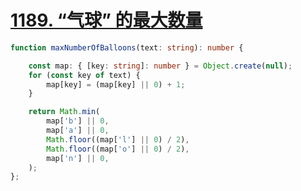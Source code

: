 
# [1189. “气球” 的最大数量](https://leetcode-cn.com/problems/maximum-number-of-balloons/)

```ts
function maxNumberOfBalloons(text: string): number {

    const map: { [key: string]: number } = Object.create(null);
    for (const key of text) {
        map[key] = (map[key] || 0) + 1;
    }

    return Math.min(
        map['b'] || 0,
        map['a'] || 0,
        Math.floor((map['l'] || 0) / 2),
        Math.floor((map['o'] || 0) / 2),
        map['n'] || 0,
    );
};
```
